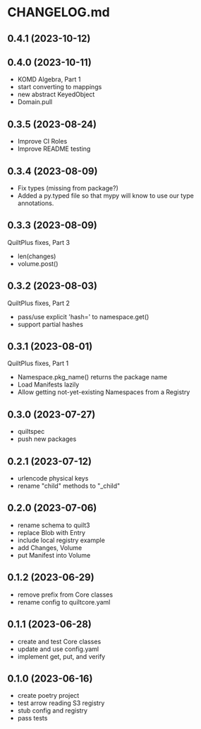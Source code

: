 # CHANGELOG.md

## 0.4.1 (2023-10-12)

## 0.4.0 (2023-10-11)

- KOMD Algebra, Part 1
- start converting to mappings
- new abstract KeyedObject
- Domain.pull

## 0.3.5 (2023-08-24)

- Improve CI Roles
- Improve README testing

## 0.3.4 (2023-08-09)

- Fix types (missing from package?)
- Added a py.typed file so that mypy will know to use our type annotations.

## 0.3.3 (2023-08-09)

QuiltPlus fixes, Part 3

- len(changes)
- volume.post()

## 0.3.2 (2023-08-03)

QuiltPlus fixes, Part 2

- pass/use explicit 'hash=' to namespace.get()
- support partial hashes

## 0.3.1 (2023-08-01)

QuiltPlus fixes, Part 1

- Namespace.pkg_name() returns the package name
- Load Manifests lazily
- Allow getting not-yet-existing Namespaces from a Registry

## 0.3.0 (2023-07-27)

- quiltspec
- push new packages

## 0.2.1 (2023-07-12)

- urlencode physical keys
- rename "child" methods to "_child"

## 0.2.0 (2023-07-06)

- rename schema to quilt3
- replace Blob with Entry
- include local registry example
- add Changes, Volume
- put Manifest into Volume

## 0.1.2 (2023-06-29)

- remove prefix from Core classes
- rename config to quiltcore.yaml

## 0.1.1 (2023-06-28)

- create and test Core classes
- update and use config.yaml
- implement get, put, and verify

## 0.1.0 (2023-06-16)

- create poetry project
- test arrow reading S3 registry
- stub config and registry
- pass tests
